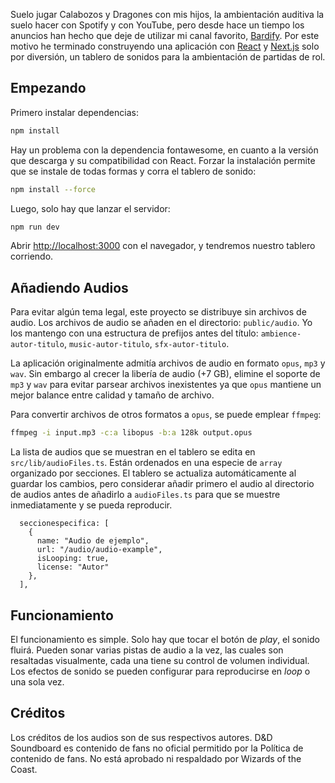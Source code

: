 Suelo jugar Calabozos y Dragones con mis hijos, la ambientación auditiva la suelo hacer con Spotify y con YouTube, pero desde hace un tiempo los anuncios han hecho que deje de utilizar mi canal favorito, [Bardify](https://www.youtube.com/@bardify). Por este motivo he terminado construyendo una aplicación con [React](https://react.dev/) y [Next.js](https://nextjs.org) solo por diversión, un tablero de sonidos para la ambientación de partidas de rol.

## Empezando

Primero instalar dependencias:

```bash
npm install
```

Hay un problema con la dependencia fontawesome, en cuanto a la versión que descarga y su compatibilidad con React. Forzar la instalación permite que se instale de todas formas y corra el tablero de sonido:

```bash
npm install --force
```

Luego, solo hay que lanzar el servidor: 

```bash
npm run dev
```

Abrir [http://localhost:3000](http://localhost:3000) con el navegador, y tendremos nuestro tablero corriendo.

## Añadiendo Audios

Para evitar algún tema legal, este proyecto se distribuye sin archivos de audio. Los archivos de audio se añaden en el directorio: `public/audio`. Yo los mantengo con una estructura de prefijos antes del título: `ambience-autor-titulo`, `music-autor-titulo`, `sfx-autor-titulo`.

La aplicación originalmente admitía archivos de audio en formato `opus`, `mp3` y `wav`. Sin embargo al crecer la libería de audio (+7 GB), elimine el soporte de `mp3` y `wav` para evitar parsear archivos inexistentes ya que `opus` mantiene un mejor balance entre calidad y tamaño de archivo.

Para convertir archivos de otros formatos a `opus`, se puede emplear `ffmpeg`:

```bash
ffmpeg -i input.mp3 -c:a libopus -b:a 128k output.opus
```

La lista de audios que se muestran en el tablero se edita en `src/lib/audioFiles.ts`. Están ordenados en una especie de `array` organizado por secciones. El tablero se actualiza automáticamente al guardar los cambios, pero considerar añadir primero el audio al directorio de audios antes de añadirlo a `audioFiles.ts` para que se muestre inmediatamente y se pueda reproducir.

```TSX
  seccionespecifica: [
    { 
      name: "Audio de ejemplo", 
      url: "/audio/audio-example", 
      isLooping: true,
      license: "Autor"
    },
  ],
```

## Funcionamiento

El funcionamiento es simple. Solo hay que tocar el botón de _play_, el sonido fluirá. Pueden sonar varias pistas de audio a la vez, las cuales son resaltadas visualmente, cada una tiene su control de volumen individual. Los efectos de sonido se pueden configurar para reproducirse en _loop_ o una sola vez.

## Créditos

Los créditos de los audios son de sus respectivos autores. D&D Soundboard es contenido de fans no oficial permitido por la Política de contenido de fans. No está aprobado ni respaldado por Wizards of the Coast.